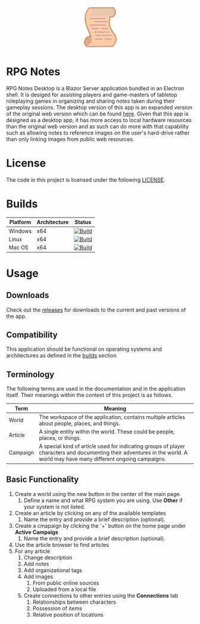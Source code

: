 <p align="center">
  <img width="120" height="120" src="wwwroot/static/images/icons/quests.logo.svg">
</p>

# RPG Notes
RPG Notes Desktop is a Blazor Server application bundled in an Electron shell. It is desiged for assisting players and game-masters of tabletop roleplaying games in organizing and sharing notes taken during their gameplay sessions. The desktop version of this app is an expanded version of the original web version which can be found [here](https://github.com/qkmaxware/RpgNotes). Given that this app is designed as a desktop app, it has more access to local hardware resources than the original web version and as such can do more with that capability such as allowing notes to reference images on the user's hard-drive rather than only linking images from public web resources. 

# License
The code in this project is licensed under the following [LICENSE](LICENSE).

# Builds
| Platform | Architecture | Status |
|----------|--------------|--------|
| Windows | x64 | [![Build](https://github.com/qkmaxware/RpgNotes.Desktop/actions/workflows/test-win.yml/badge.svg)](https://github.com/qkmaxware/RpgNotes.Desktop/actions/workflows/test-win.yml) |
| Linux | x64 | [![Build](https://github.com/qkmaxware/RpgNotes.Desktop/actions/workflows/test-linux.yml/badge.svg)](https://github.com/qkmaxware/RpgNotes.Desktop/actions/workflows/test-linux.yml) |
| Mac OS | x64 | [![Build](https://github.com/qkmaxware/RpgNotes.Desktop/actions/workflows/test-mac.yml/badge.svg)](https://github.com/qkmaxware/RpgNotes.Desktop/actions/workflows/test-mac.yml) |

# Usage
## Downloads
Check out the [releases](https://github.com/qkmaxware/RpgNotes.Desktop/releases) for downloads to the current and past versions of the app. 

## Compatibility
This application should be functional on operating systems and architectures as defined in the [builds](#builds) section

## Terminology
The following terms are used in the documentation and in the application itself. Their meanings within the context of this project is as follows.

| Term | Meaning |
|------|---------|
| World | The workspace of the application, contains multiple articles about people, places, and things. |
| Article | A single entity within the world. These could be people, places, or things. |
| Campaign | A special kind of article used for indicating groups of player characters and documenting their adventures in the world. A world may have many different ongoing campaigns. |

## Basic Functionality
1. Create a world using the new button in the center of the main page.
   1. Define a name and what RPG system you are using. Use **Other** if your system is not listed.
2. Create an article by clicking on any of the available templates
   1. Name the entry and provide a brief description (optional). 
3. Create a cmapaign by clicking the '+' button on the home page under **Active Campaigs**
    1. Name the entry and provide a brief description (optional). 
4. Use the article browser to find articles 
5. For any article
   1. Change description
   2. Add notes
   3. Add organizational tags
   4. Add images
      1. From public online sources
      2. Uploaded from a local file
   5. Create connections to other entries using the **Connections** tab
      1. Relationships between characters
      2. Possession of items
      3. Relative position of locations